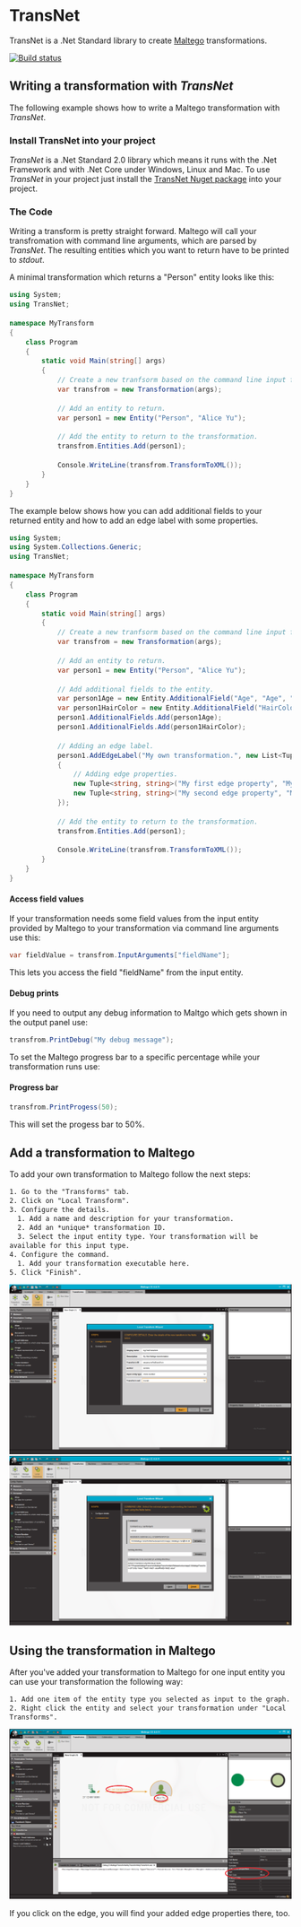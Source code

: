 # TransNet
TransNet is a .Net Standard library to create [Maltego](https://www.paterva.com/web7/buy/maltego-clients.php) transformations.

[![Build status](https://ci.appveyor.com/api/projects/status/jffcahmtd6u73p6n/branch/master?svg=true)](https://ci.appveyor.com/project/secana/transnet/branch/master)

## Writing a transformation with *TransNet*
The following example shows how to write a Maltego transformation with *TransNet*.

### Install TransNet into your project
*TransNet* is a .Net Standard 2.0 library which means it runs with the .Net Framework and with .Net Core under Windows, Linux and Mac.
To use *TransNet* in your project just install the [TransNet Nuget package](https://www.nuget.org/packages/TransNet/) into your project.

### The Code
Writing a transform is pretty straight forward. Maltego will call your transfromation with command line arguments, which are parsed by *TransNet*. 
The resulting entities which you want to return have to be printed to *stdout*.

A minimal transformation which returns a "Person" entity looks like this:

```csharp
using System;
using TransNet;

namespace MyTransform
{
    class Program
    {
        static void Main(string[] args)
        {
            // Create a new tranfsorm based on the command line input from Maltego.
            var transfrom = new Transformation(args);

            // Add an entity to return.
            var person1 = new Entity("Person", "Alice Yu");

            // Add the entity to return to the transformation.
            transfrom.Entities.Add(person1);

            Console.WriteLine(transfrom.TransformToXML());
        }
    }
}

```

The example below shows how you can add additional fields to your returned entity and how to add an edge label with some properties.

```csharp
using System;
using System.Collections.Generic;
using TransNet;

namespace MyTransform
{
    class Program
    {
        static void Main(string[] args)
        {
            // Create a new tranfsorm based on the command line input from Maltego.
            var transfrom = new Transformation(args);

            // Add an entity to return.
            var person1 = new Entity("Person", "Alice Yu");

            // Add additional fields to the entity.
            var person1Age = new Entity.AdditionalField("Age", "Age", "45");
            var person1HairColor = new Entity.AdditionalField("HairColor", "Hair Color", "Blond");
            person1.AdditionalFields.Add(person1Age);
            person1.AdditionalFields.Add(person1HairColor);

            // Adding an edge label.
            person1.AddEdgeLabel("My own transformation.", new List<Tuple<string, string>>
            {
                // Adding edge properties.
                new Tuple<string, string>("My first edge property", "My first edge property value"),
                new Tuple<string, string>("My second edge property", "My second edge property value")
            });

            // Add the entity to return to the transformation.
            transfrom.Entities.Add(person1);

            Console.WriteLine(transfrom.TransformToXML());
        }
    }
}
```

#### Access field values
If your transformation needs some field values from the input entity provided by Maltego to your transformation via command line arguments use this:
```csharp
var fieldValue = transfrom.InputArguments["fieldName"];
```
This lets you access the field "fieldName" from the input entity.


#### Debug prints
If you need to output any debug information to Maltgo which gets shown in the output panel use:

```csharp
transfrom.PrintDebug("My debug message");
```

To set the Maltego progress bar to a specific percentage while your transformation runs use:

#### Progress bar
```csharp
transfrom.PrintProgess(50);
```
This will set the progess bar to 50%.

## Add a transformation to Maltego
To add your own transformation to Maltego follow the next steps:

    1. Go to the "Transforms" tab.
    2. Click on "Local Transform".
    3. Configure the details.
      1. Add a name and description for your transformation.
      2. Add an *unique* transformation ID.
      3. Select the input entity type. Your transformation will be available for this input type.
    4. Configure the command.
      1. Add your transformation executable here.
    5. Click "Finish".
      
![Image](./Resources/Maltego-Local-Transform-1.png)
![Image](./Resources/Maltego-Local-Transform-2.png)

## Using the transformation in Maltego
After you've added your transformation to Maltego for one input entity you can use your transformation the following way:

    1. Add one item of the entity type you selected as input to the graph.
    2. Right click the entity and select your transformation under "Local Transforms".

![Image](./Resources/Maltego-Local-Transform-Result.png)

If you click on the edge, you will find your added edge properties there, too.
